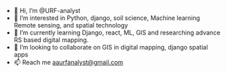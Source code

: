 - 👋 Hi, I’m @URF-analyst
- 👀 I’m interested in Python, django, soil science, Machine learning Remote sensing, and spatial technology
- 🌱 I’m currently learning Django, react, ML, GIS and researching advance RS based digital mapping.
- 💞️ I’m looking to collaborate on GIS in digital mapping, django spatial apps
- 📫 Reach me aaurfanalyst@gmail.com

<!---
URF-analyst/URF-analyst is a ✨ special ✨ repository because its `README.md` (this file) appears on your GitHub profile.
You can click the Preview link to take a look at your changes.
--->
